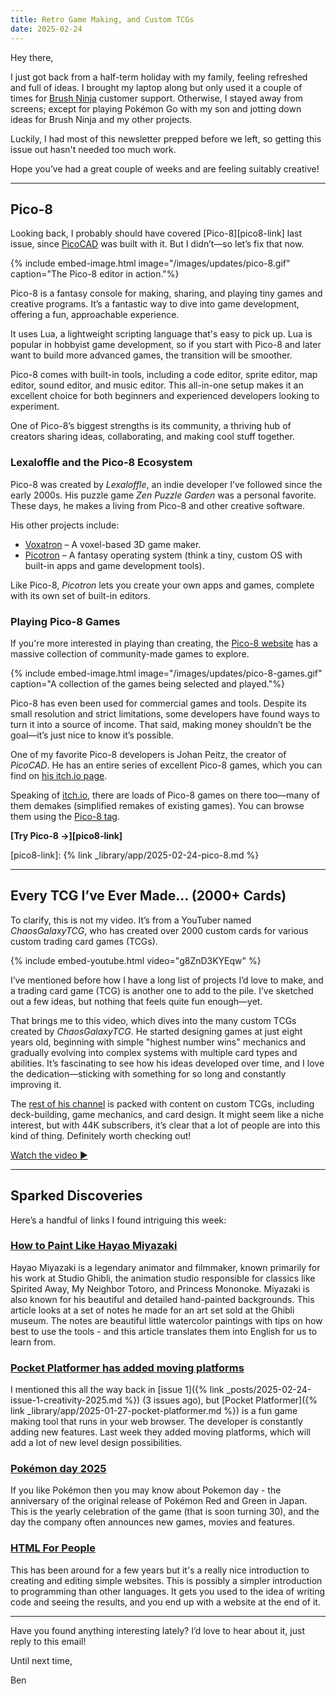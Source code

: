 ```yaml
---
title: Retro Game Making, and Custom TCGs
date: 2025-02-24
---
```


Hey there,

I just got back from a half-term holiday with my family, feeling refreshed and full of ideas. I brought my laptop along but only used it a couple of times for [Brush Ninja](https://brush.ninja) customer support. Otherwise, I stayed away from screens; except for playing Pokémon Go with my son and jotting down ideas for Brush Ninja and my other projects.

Luckily, I had most of this newsletter prepped before we left, so getting this issue out hasn't needed too much work.

Hope you’ve had a great couple of weeks and are feeling suitably creative!

---

## Pico-8

Looking back, I probably should have covered [Pico-8][pico8-link] last issue, since [PicoCAD](https://ninjasparks.com/library/picocad/) was built with it. But I didn’t—so let’s fix that now.

{% include embed-image.html image="/images/updates/pico-8.gif" caption="The Pico-8 editor in action."%}

Pico-8 is a fantasy console for making, sharing, and playing tiny games and creative programs. It’s a fantastic way to dive into game development, offering a fun, approachable experience.

It uses Lua, a lightweight scripting language that's easy to pick up. Lua is popular in hobbyist game development, so if you start with Pico-8 and later want to build more advanced games, the transition will be smoother.

Pico-8 comes with built-in tools, including a code editor, sprite editor, map editor, sound editor, and music editor. This all-in-one setup makes it an excellent choice for both beginners and experienced developers looking to experiment.

One of Pico-8’s biggest strengths is its community, a thriving hub of creators sharing ideas, collaborating, and making cool stuff together.

### Lexaloffle and the Pico-8 Ecosystem

Pico-8 was created by *Lexaloffle*, an indie developer I’ve followed since the early 2000s. His puzzle game *Zen Puzzle Garden* was a personal favorite. These days, he makes a living from Pico-8 and other creative software.

His other projects include:

- [Voxatron](https://www.lexaloffle.com/voxatron.php) – A voxel-based 3D game maker.
- [Picotron](https://www.lexaloffle.com/picotron.php) – A fantasy operating system (think a tiny, custom OS with built-in apps and game development tools).

Like Pico-8, *Picotron* lets you create your own apps and games, complete with its own set of built-in editors.

### Playing Pico-8 Games

If you're more interested in playing than creating, the [Pico-8 website](https://www.lexaloffle.com/bbs/?cat=7#sub=2) has a massive collection of community-made games to explore.

{% include embed-image.html image="/images/updates/pico-8-games.gif" caption="A collection of the games being selected and played."%}

Pico-8 has even been used for commercial games and tools. Despite its small resolution and strict limitations, some developers have found ways to turn it into a source of income. That said, making money shouldn’t be the goal—it’s just nice to know it’s possible.

One of my favorite Pico-8 developers is Johan Peitz, the creator of *PicoCAD*. He has an entire series of excellent Pico-8 games, which you can find on [his itch.io page](https://johanpeitz.itch.io/).

Speaking of [itch.io](https://itch.io), there are loads of Pico-8 games on there too—many of them demakes (simplified remakes of existing games). You can browse them using the [Pico-8 tag](https://itch.io/games/tag-pico-8).

**[Try Pico-8 &rarr;][pico8-link]**

[pico8-link]: {% link _library/app/2025-02-24-pico-8.md %}

---

## Every TCG I’ve Ever Made… (2000+ Cards)

To clarify, this is not my video. It’s from a YouTuber named *ChaosGalaxyTCG*, who has created over 2000 custom cards for various custom trading card games (TCGs).

{% include embed-youtube.html video="g8ZnD3KYEqw" %}

I’ve mentioned before how I have a long list of projects I’d love to make, and a trading card game (TCG) is another one to add to the pile. I’ve sketched out a few ideas, but nothing that feels quite fun enough—yet.

That brings me to this video, which dives into the many custom TCGs created by *ChaosGalaxyTCG*. He started designing games at just eight years old, beginning with simple "highest number wins" mechanics and gradually evolving into complex systems with multiple card types and abilities. It’s fascinating to see how his ideas developed over time, and I love the dedication—sticking with something for so long and constantly improving it.

The [rest of his channel](https://www.youtube.com/@ChaosGalaxyTCG/videos) is packed with content on custom TCGs, including deck-building, game mechanics, and card design. It might seem like a niche interest, but with 44K subscribers, it’s clear that a lot of people are into this kind of thing. Definitely worth checking out!

[Watch the video ▶️](https://www.youtube.com/watch?v=g8ZnD3KYEqw)

---

## Sparked Discoveries

Here’s a handful of links I found intriguing this week:

### [How to Paint Like Hayao Miyazaki](https://animationobsessive.substack.com/p/how-to-paint-like-hayao-miyazaki)

Hayao Miyazaki is a legendary animator and filmmaker, known primarily for his work at Studio Ghibli, the animation studio responsible for classics like Spirited Away, My Neighbor Totoro, and Princess Mononoke. Miyazaki is also known for his beautiful and detailed hand-painted backgrounds. This article looks at a set of notes he made for an art set sold at the Ghibli museum. The notes are beautiful little watercolor paintings with tips on how best to use the tools - and this article translates them into English for us to learn from.

### [Pocket Platformer has added moving platforms](https://the-l0bster.itch.io/pocket-platformer/devlog/886241/moving-platforms)

I mentioned this all the way back in [issue 1]({% link _posts/2025-02-24-issue-1-creativity-2025.md %}) (3 issues ago), but [Pocket Platformer]({% link _library/app/2025-01-27-pocket-platformer.md %}) is a fun game making tool that runs in your web browser. The developer is constantly adding new features. Last week they added moving platforms, which will add a lot of new level design possibilities.

### [Pokémon day 2025](https://www.pokemon.com/us/pokemon-news/a-new-pokemon-presents-for-pokemon-day-on-february-27-2025)

If you like Pokémon then you may know about Pokemon day - the anniversary of the original release of Pokémon Red and Green in Japan. This is the yearly celebration of the game (that is soon turning 30), and the day the company often announces new games, movies and features.

### [HTML For People](https://htmlforpeople.com/)

This has been around for a few years but it's a really nice introduction to creating and editing simple websites. This is possibly a simpler introduction to programming than other languages. It gets you used to the idea of writing code and seeing the results, and you end up with a website at the end of it.

---

Have you found anything interesting lately? I’d love to hear about it, just reply to this email!

Until next time,

Ben
